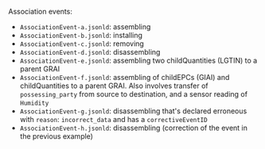 
Association events:

- `AssociationEvent-a.jsonld`: assembling
- `AssociationEvent-b.jsonld`: installing
- `AssociationEvent-c.jsonld`: removing
- `AssociationEvent-d.jsonld`: disassembling
- `AssociationEvent-e.jsonld`: assembling two childQuantities (LGTIN) to a parent GRAI
- `AssociationEvent-f.jsonld`: assembling of childEPCs (GIAI) and childQuantities to a parent GRAI. Also involves transfer of `possessing_party` from source to destination, and a sensor reading of `Humidity`
- `AssociationEvent-g.jsonld`: disassembling that's declared erroneous with `reason`: `incorrect_data` and has a `correctiveEventID`
- `AssociationEvent-h.jsonld`: disassembling (correction of the event in the previous example)
